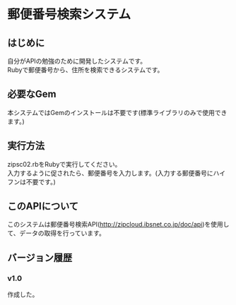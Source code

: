 # 郵便番号検索システム
## はじめに
自分がAPIの勉強のために開発したシステムです。  
Rubyで郵便番号から、住所を検索できるシステムです。  
## 必要なGem
本システムではGemのインストールは不要です(標準ライブラリのみで使用できます。)
## 実行方法  
zipsc02.rbをRubyで実行してください。  
入力するように促されたら、郵便番号を入力します。(入力する郵便番号にハイフンは不要です。)  
## このAPIについて  
このシステムは郵便番号検索API(http://zipcloud.ibsnet.co.jp/doc/api)を使用して、データの取得を行っています。
## バージョン履歴
### v1.0
作成した。  